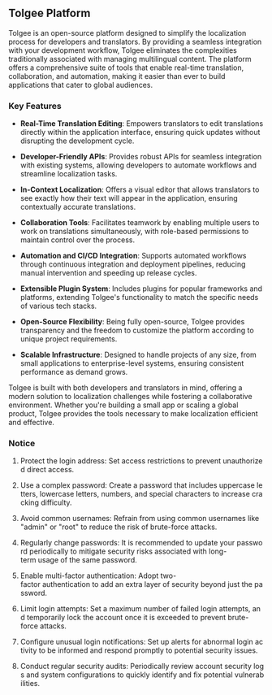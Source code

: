 ## Tolgee Platform

Tolgee is an open-source platform designed to simplify the localization process for developers and translators. By providing a seamless integration with your development workflow, Tolgee eliminates the complexities traditionally associated with managing multilingual content. The platform offers a comprehensive suite of tools that enable real-time translation, collaboration, and automation, making it easier than ever to build applications that cater to global audiences.

### Key Features

- **Real-Time Translation Editing**: Empowers translators to edit translations directly within the application interface, ensuring quick updates without disrupting the development cycle.
  
- **Developer-Friendly APIs**: Provides robust APIs for seamless integration with existing systems, allowing developers to automate workflows and streamline localization tasks.

- **In-Context Localization**: Offers a visual editor that allows translators to see exactly how their text will appear in the application, ensuring contextually accurate translations.

- **Collaboration Tools**: Facilitates teamwork by enabling multiple users to work on translations simultaneously, with role-based permissions to maintain control over the process.

- **Automation and CI/CD Integration**: Supports automated workflows through continuous integration and deployment pipelines, reducing manual intervention and speeding up release cycles.

- **Extensible Plugin System**: Includes plugins for popular frameworks and platforms, extending Tolgee's functionality to match the specific needs of various tech stacks.

- **Open-Source Flexibility**: Being fully open-source, Tolgee provides transparency and the freedom to customize the platform according to unique project requirements.

- **Scalable Infrastructure**: Designed to handle projects of any size, from small applications to enterprise-level systems, ensuring consistent performance as demand grows.

Tolgee is built with both developers and translators in mind, offering a modern solution to localization challenges while fostering a collaborative environment. Whether you're building a small app or scaling a global product, Tolgee provides the tools necessary to make localization efficient and effective.

### Notice

1.  Protect the login address: Set access restrictions to prevent unauthorized direct access.
    
2.  Use a complex password: Create a password that includes uppercase letters, lowercase letters, numbers, and special characters to increase cracking difficulty.
    
3.  Avoid common usernames: Refrain from using common usernames like "admin" or "root" to reduce the risk of brute-force attacks.
    
4.  Regularly change passwords: It is recommended to update your password periodically to mitigate security risks associated with long-term usage of the same password.
    
5.  Enable multi-factor authentication: Adopt two-factor authentication to add an extra layer of security beyond just the password.
    
6.  Limit login attempts: Set a maximum number of failed login attempts, and temporarily lock the account once it is exceeded to prevent brute-force attacks.
    
7.  Configure unusual login notifications: Set up alerts for abnormal login activity to be informed and respond promptly to potential security issues.
    
8.  Conduct regular security audits: Periodically review account security logs and system configurations to quickly identify and fix potential vulnerabilities.
        